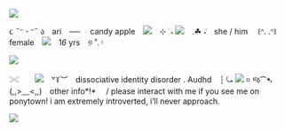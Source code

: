 ![](https://i.postimg.cc/1tdJtK8m/appletop.png)

૮ ˶ᵔ ᵕ ᵔ˶ ა ari ──  candy apple ![](https://i.postimg.cc/nhzrY8Th/heart.gif) ⊹ ࣪ ˖
![](https://i.postimg.cc/TP5PFrz8/swirl.gif) .☘︎ ݁˖ she / him 
꒰ᐢ. .ᐢ꒱ female ![](https://i.postimg.cc/v8tZJ8Nm/card.gif) 1*6* yrs ୭ ˚. ᵎ 
   
![](https://i.postimg.cc/g0NM9pd6/applemid.png)

𓏵  ![](https://i.postimg.cc/tT0gjsbs/flowers.gif) ꒷꒦︶ dissociative  identity  disorder  .  Audhd ┆ ⤿ ![](https://i.postimg.cc/8PkzN82m/apple.webp) ⌗
જ⁀➴  (,,>﹏<,,) other info*!*  /  please interact with me if you see me on ponytown! i am extremely introverted, i’ll never approach.

![](https://i.postimg.cc/26y0rt89/applebtm.png)
